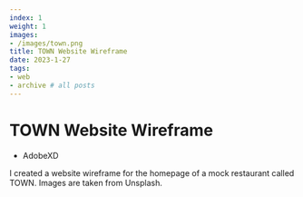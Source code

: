 ```yaml
---
index: 1
weight: 1
images:
- /images/town.png
title: TOWN Website Wireframe
date: 2023-1-27
tags:
- web
- archive # all posts
---
```


# TOWN Website Wireframe
- AdobeXD

I created a website wireframe for the homepage of a mock restaurant called TOWN. Images are taken from Unsplash.